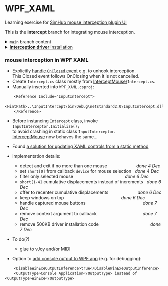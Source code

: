 # WPF_XAML
 Learning exercise for [SimHub mouse interception plugin UI](https://blekenbleu.github.io/static/SimHub/VisualStudio.htm#XAML)  

This is the **intercept** branch for integrating mouse interception.

<details><summary><code>main</code> branch content</summary>

- *Created using GitHub Desktop* `File>New Repository..`  
 ![](NewRepo.png)  
- Then:&nbsp; Visual Studio 2022 Community `File>New`  
 ![](newXAML.png)  
- *VS refused to create a new project in that new repository;*  
 ![](Configure.png)  
- *created new WPF App project in a subfolder, then moved its contents here*  
 ![](MainWindow.png)  

- Dragged WPF Controls (label, textbox and 2 button) from ToolBox into MainWindow  
	- named Controls and added content in `Properties`,  
		adjusted size and margin numbers in `MainWindow.xaml`  
	- Build and Debug:  
		![](SHmouse.png)
	- unlike [WinForm](https://github.com/blekenbleu/WinForm), double-clicking dragged Controls did not generate C# code  
		.. at least not at first, but did when tried later..?!!  
- Launching the app shows prompt in label, current device event in textbox  
		- left button armed to select mouse device  
		- pressing left button reveals *second button* to `capture selected mouse`  
		- left button gets changed to `deselect`  
		- pressing right button, when visible, changes mouse callback to filter  
		- Intercept() may eventually [close the app](https://stackoverflow.com/questions/2820357/how-do-i-exit-a-wpf-application-programmatically).

</details>

<details><summary><a href=https://github.com/oblitum/Interception/releases/latest><b>Interception driver</b> installation</summary>

Keyboard / mouse stroke interception depends on a [**custom signed driver**](https://github.com/oblitum/Interception/releases/latest).
- With *good* luck, [InterceptMouse](https://github.com/blekenbleu/InterceptMouse) automatically installs it.
- Otherwise, reboot the PC and run a Windows Command prompt *as administrator*:
    **InputIntercept\Resources>**`install-interception.exe /install`
```
    Interception command line installation tool
    Copyright (C) 2008-2018 Francisco Lopes da Silva

    Interception successfully installed. You must reboot for it to take effect.
```
- then **reboot the PC** before proceeding

#### to uninstall the driver
- I needed to do this for error handling code testing...  
    **InputIntercept\Resources>**`install-interception.exe /uninstall`
    - then reboot

</details>

### mouse interception in WPF XAML

- Explicitly [handle <code>OnClosed</code> event](https://learn.microsoft.com/en-us/dotnet/api/system.windows.forms.form.onclosed?view=windowsdesktop-8.0)
	 e.g. to unhook interception.  
	This Closed event follows OnClosing when it is not cancelled.
- Create <code>Intercept.cs</code> class mostly from
	<a href="https://github.com/blekenbleu/InterceptMouse">InterceptMouse/</a><code>Intercept.cs</code>.
- Manually inserted into <code>WPF_XAML.csproj</code>:
```
	<Reference Include="InputIntercept">
		<HintPath>..\InputIntercept\bin\Debug\netstandard2.0\InputIntercept.dll</HintPath>
	</Reference>
```

- Before instancing `Intercept` class, invoke `InputInterceptor.Initialize();`  
	to avoid crashing in static class `InputInterceptor`.   
    [InterceptMouse](https://github.com/blekenbleu/InterceptMouse) now behaves the same...  

- Found [a solution for updating XAML controls from a static method](https://stackoverflow.com/questions/13121155/)

- implementation details:  
	- detect and exit if no more than one mouse &emsp; &emsp; &emsp; &emsp; &emsp; *done 4 Dec*    
	- set `short[0]` from callback `device` for mouse selection &nbsp; *done 4 Dec*  
	- filter only selected mouse &emsp; &emsp; &emsp; &emsp; &emsp; &emsp; &emsp; &emsp; &emsp;  *done 6 Dec*  
	- `short[1-4]` cumulative displacements instead of increments &nbsp; *done 6 Dec*  
	- offer to recenter cumulative displacements  &emsp; &emsp; &emsp; &emsp; &emsp; *done 6 Dec*  
	- keep windows on top  &emsp; &emsp; &emsp; &emsp; &emsp; &emsp; &emsp; &emsp; &emsp; &emsp; *done 6 Dec*
	- handle captured mouse buttons  &emsp; &emsp; &emsp; &emsp; &emsp; &emsp; &emsp; &emsp; &emsp; &emsp; *done 7 Dec*
	- remove context argument to callback &emsp; &emsp; &emsp; &emsp; &emsp; &emsp; &emsp; &emsp; *done 7 Dec*
	- remove 500KB driver installation code  &emsp; &emsp; &emsp; &emsp; &emsp; &emsp; &emsp; &emsp; &emsp; *done 7 Dec*
- To do(?)  
	- glue to vJoy and/or MIDI  

- Option to [add console output to WPF app](https://learn.microsoft.com/en-us/answers/questions/168547/project-output-type-forced-to-windows-application)
	(e.g. for debugging):
```
	<DisableWinExeOutputInference>true</DisableWinExeOutputInference>
	<OutputType>Console Application</OutputType> instead of <OutputType>WinExe</OutputType>   
```
